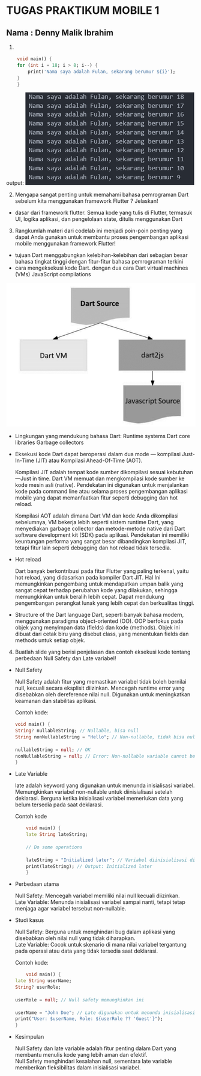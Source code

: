 # TUGAS PRAKTIKUM MOBILE 1
## Nama : Denny Malik Ibrahim


1. 
```dart
    void main() {
    for (int i = 18; i > 8; i--) {
        print('Nama saya adalah Fulan, sekarang berumur ${i}');
    }
    }
```

output:
![alt text](image-2.png)

2. Mengapa sangat penting untuk memahami bahasa pemrograman Dart sebelum kita menggunakan framework Flutter ? Jelaskan!
- dasar dari framework flutter. Semua kode yang tulis di Flutter, termasuk UI, logika aplikasi, dan pengelolaan state, ditulis menggunakan Dart

3. Rangkumlah materi dari codelab ini menjadi poin-poin penting yang dapat Anda gunakan untuk membantu proses pengembangan aplikasi mobile menggunakan framework Flutter!
- tujuan Dart menggabungkan kelebihan-kelebihan dari sebagian besar bahasa tingkat tinggi dengan fitur-fitur bahasa pemrograman terkini
- cara mengeksekusi kode Dart. dengan dua cara
Dart virtual machines (VMs)
JavaScript compilations

![alt text](image.png)

- Lingkungan yang mendukung bahasa Dart:
Runtime systems
Dart core libraries
Garbage collectors

- Eksekusi kode Dart dapat beroperasi dalam dua mode — kompilasi Just-In-Time (JIT) atau Kompilasi Ahead-Of-Time (AOT).

    Kompilasi JIT adalah tempat kode sumber dikompilasi sesuai kebutuhan—Just in time. Dart VM memuat dan mengkompilasi kode sumber ke kode mesin asli (native). Pendekatan ini digunakan untuk menjalankan kode pada command line atau selama proses pengembangan aplikasi mobile yang dapat memanfaatkan fitur seperti debugging dan hot reload.

    Kompilasi AOT adalah dimana Dart VM dan kode Anda dikompilasi sebelumnya, VM bekerja lebih seperti sistem runtime Dart, yang menyediakan garbage collector dan metode-metode native dari Dart software development kit (SDK) pada aplikasi. Pendekatan ini memiliki keuntungan performa yang sangat besar dibandingkan kompilasi JIT, tetapi fitur lain seperti debugging dan hot reload tidak tersedia.

- Hot reload

    Dart banyak berkontribusi pada fitur Flutter yang paling terkenal, yaitu hot reload, yang didasarkan pada kompiler Dart JIT. Hal Ini memungkinkan pengembang untuk mendapatkan umpan balik yang sangat cepat terhadap perubahan kode yang dilakukan, sehingga memungkinkan untuk beralih lebih cepat. Dapat mendukung pengembangan perangkat lunak yang lebih cepat dan berkualitas tinggi.

- Structure of the Dart language
Dart, seperti banyak bahasa modern, menggunakan paradigma object-oriented (OO). OOP berfokus pada objek yang menyimpan data (fields) dan kode (methods). Objek ini dibuat dari cetak biru yang disebut class, yang menentukan fields dan methods untuk setiap objek.

4. Buatlah slide yang berisi penjelasan dan contoh eksekusi kode tentang perbedaan Null Safety dan Late variabel!

- Null Safety

    Null Safety adalah fitur yang memastikan variabel tidak boleh bernilai null, kecuali secara eksplisit diizinkan.
    Mencegah runtime error yang disebabkan oleh dereference nilai null.
    Digunakan untuk meningkatkan keamanan dan stabilitas aplikasi.

    Contoh kode:
    ```dart
    void main() {
  String? nullableString; // Nullable, bisa null
  String nonNullableString = "Hello"; // Non-nullable, tidak bisa null

  nullableString = null; // OK
  nonNullableString = null; // Error: Non-nullable variable cannot be null
  }


- Late Variable

    late adalah keyword yang digunakan untuk menunda inisialisasi variabel.
    Memungkinkan variabel non-nullable untuk diinisialisasi setelah deklarasi.
    Berguna ketika inisialisasi variabel memerlukan data yang belum tersedia pada saat deklarasi.

    Contoh kode
    ```dart
        void main() {
        late String lateString;

        // Do some operations

        lateString = "Initialized later"; // Variabel diinisialisasi di sini
        print(lateString); // Output: Initialized later
        }

- Perbedaan utama

    Null Safety: Mencegah variabel memiliki nilai null kecuali diizinkan.<br>
    Late Variable: Menunda inisialisasi variabel sampai nanti, tetapi tetap menjaga agar variabel tersebut non-nullable.

- Studi kasus

    Null Safety: Berguna untuk menghindari bug dalam aplikasi yang disebabkan oleh nilai null yang tidak diharapkan.<br>
    Late Variable: Cocok untuk skenario di mana nilai variabel tergantung pada operasi atau data yang tidak tersedia saat deklarasi.

    Contoh kode:

    ```dart
        void main() {
    late String userName;
    String? userRole;

    userRole = null; // Null safety memungkinkan ini

    userName = "John Doe"; // Late digunakan untuk menunda inisialisasi
    print("User: $userName, Role: ${userRole ?? 'Guest'}"); 
    }

- Kesimpulan

    Null Safety dan late variable adalah fitur penting dalam Dart yang membantu menulis kode yang lebih aman dan efektif.<br>
    Null Safety menghindari kesalahan null, sementara late variable memberikan fleksibilitas dalam inisialisasi variabel.

